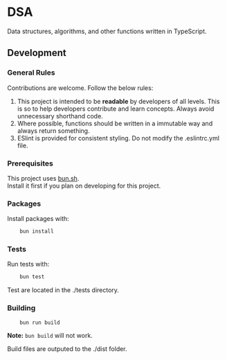 # DSA
Data structures, algorithms, and other functions written in TypeScript.

## Development
### General Rules
Contributions are welcome. Follow the below rules:  
1. This project is intended to be **readable** by developers of all levels. This is so to help developers contribute and learn concepts. Always avoid unnecessary shorthand code.  
2. Where possible, functions should be written in a immutable way and always return something.  
3. ESlint is provided for consistent styling. Do not modify the .eslintrc.yml file.  

### Prerequisites
This project uses [bun.sh](https://bun.sh/).  
Install it first if you plan on developing for this project.  
  
### Packages
Install packages with:
```bash
    bun install
```

### Tests
Run tests with:
```bash
    bun test
```

Test are located in the ./tests directory.

### Building
```bash
    bun run build
```
**Note:** ``bun build`` will not work.

Build files are outputed to the ./dist folder.